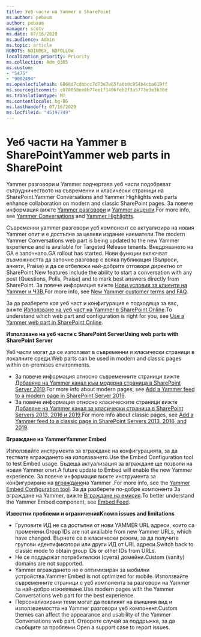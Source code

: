 ```yaml
---
title: Уеб части на Yammer в SharePoint
ms.author: pebaum
author: pebaum
manager: scotv
ms.date: 07/16/2020
ms.audience: Admin
ms.topic: article
ROBOTS: NOINDEX, NOFOLLOW
localization_priority: Priority
ms.collection: Adm_O365
ms.custom:
- "5475"
- "9002494"
ms.openlocfilehash: 6868d7cdbbcc7d73e7e65fa0b0c954b4cba619ff
ms.sourcegitcommit: c078058ee0b77ee1f1496feb2f3a5773e3e3b30d
ms.translationtype: MT
ms.contentlocale: bg-BG
ms.lasthandoff: 07/16/2020
ms.locfileid: "45197749"
---
```

# <a name="yammer-web-parts-in-sharepoint"></a><span data-ttu-id="9fcb8-102">Уеб части на Yammer в SharePoint</span><span class="sxs-lookup"><span data-stu-id="9fcb8-102">Yammer web parts in SharePoint</span></span>

<span data-ttu-id="9fcb8-103">Yammer разговори и Yammer подчертава уеб части подобряват сътрудничеството на съвременни и класически страници на SharePoint.</span><span class="sxs-lookup"><span data-stu-id="9fcb8-103">Yammer Conversations and Yammer Highlights web parts enhance collaboration on modern and classic SharePoint pages.</span></span> <span data-ttu-id="9fcb8-104">За повече информация вижте [Yammer разговори](https://support.microsoft.com/office/use-a-yammer-web-part-in-sharepoint-online-a53cfa0c-3d09-42c8-a286-1038a81c59da#conversations) и [Yammer акценти](https://support.microsoft.com/office/use-a-yammer-web-part-in-sharepoint-online-a53cfa0c-3d09-42c8-a286-1038a81c59da#highlights).</span><span class="sxs-lookup"><span data-stu-id="9fcb8-104">For more info, see [Yammer Conversations](https://support.microsoft.com/office/use-a-yammer-web-part-in-sharepoint-online-a53cfa0c-3d09-42c8-a286-1038a81c59da#conversations)  and  [Yammer Highlights](https://support.microsoft.com/office/use-a-yammer-web-part-in-sharepoint-online-a53cfa0c-3d09-42c8-a286-1038a81c59da#highlights).</span></span>    

<span data-ttu-id="9fcb8-105">Съвременни yammer разговори уеб компонент се актуализира на новия Yammer опит и е достъпна за целеви издание наематели.</span><span class="sxs-lookup"><span data-stu-id="9fcb8-105">The modern Yammer Conversations web part is being updated to the new Yammer experience and is available for Targeted Release tenants.</span></span> <span data-ttu-id="9fcb8-106">Внедряването на GA е започнало.</span><span class="sxs-lookup"><span data-stu-id="9fcb8-106">GA rollout has started.</span></span> <span data-ttu-id="9fcb8-107">Нови функции включват възможността да започне разговор с всяка публикация (Въпроси, анкети, Praise) и да се отбележи най-добрите отговори директно от SharePoint.</span><span class="sxs-lookup"><span data-stu-id="9fcb8-107">New features include the ability to start a conversation with any post (Questions, Polls, Praise) and to mark best answers directly from SharePoint.</span></span> <span data-ttu-id="9fcb8-108">За повече информация вижте [Нови условия за клиенти на Yammer и ЧЗВ.](https://docs.microsoft.com/yammer/get-started-with-yammer/newyammer-faq)</span><span class="sxs-lookup"><span data-stu-id="9fcb8-108">For more info, see [New Yammer customer terms and FAQ](https://docs.microsoft.com/yammer/get-started-with-yammer/newyammer-faq).</span></span>

 <span data-ttu-id="9fcb8-109">За да разберете коя уеб част и конфигурация е подходяща за вас, вижте [Използване на уеб част на Yammer в SharePoint Online](https://support.microsoft.com/office/use-a-yammer-web-part-in-sharepoint-online-a53cfa0c-3d09-42c8-a286-1038a81c59da).</span><span class="sxs-lookup"><span data-stu-id="9fcb8-109">To understand which web part and configuration is right for you, see [Use a Yammer web part in SharePoint Online](https://support.microsoft.com/office/use-a-yammer-web-part-in-sharepoint-online-a53cfa0c-3d09-42c8-a286-1038a81c59da).</span></span>  

<span data-ttu-id="9fcb8-110">**Използване на уеб части с SharePoint Server**</span><span class="sxs-lookup"><span data-stu-id="9fcb8-110">**Using web parts with SharePoint Server**</span></span>  

<span data-ttu-id="9fcb8-111">Уеб части могат да се използват в съвременни и класически страници в локалните среди.</span><span class="sxs-lookup"><span data-stu-id="9fcb8-111">Web parts can be used in modern and classic pages within on-premises environments.</span></span>

- <span data-ttu-id="9fcb8-112">За повече информация относно съвременните страници вижте [Добавяне на Yammer канал към модерна страница в SharePoint Server 2019](https://docs.microsoft.com/yammer/integrate-yammer-with-other-apps/embed-a-feed-into-a-sharepoint-site#add-a-yammer-feed-to-a-modern-page-in-sharepoint-server-2019).</span><span class="sxs-lookup"><span data-stu-id="9fcb8-112">For more info about modern pages, see [Add a Yammer feed to a modern page in SharePoint Server 2019](https://docs.microsoft.com/yammer/integrate-yammer-with-other-apps/embed-a-feed-into-a-sharepoint-site#add-a-yammer-feed-to-a-modern-page-in-sharepoint-server-2019).</span></span> 
- <span data-ttu-id="9fcb8-113">За повече информация относно класическите страници вижте [Добавяне на Yammer канал за класически страница в SharePoint Servers 2013, 2016 и 2019](https://docs.microsoft.com/yammer/integrate-yammer-with-other-apps/embed-a-feed-into-a-sharepoint-site#add-a-yammer-feed-to-a-classic-page-in-sharepoint-servers-2013-2016-and-2019).</span><span class="sxs-lookup"><span data-stu-id="9fcb8-113">For more info about classic pages, see [Add a Yammer feed to a classic page in SharePoint Servers 2013, 2016, and 2019](https://docs.microsoft.com/yammer/integrate-yammer-with-other-apps/embed-a-feed-into-a-sharepoint-site#add-a-yammer-feed-to-a-classic-page-in-sharepoint-servers-2013-2016-and-2019).</span></span>

<span data-ttu-id="9fcb8-114">**Вграждане на Yammer**</span><span class="sxs-lookup"><span data-stu-id="9fcb8-114">**Yammer Embed**</span></span>  

<span data-ttu-id="9fcb8-115">Използвайте инструмента за вграждане на конфигурацията, за да тествате вграждането на използването.</span><span class="sxs-lookup"><span data-stu-id="9fcb8-115">Use the Embed Configuration tool to test Embed usage.</span></span> <span data-ttu-id="9fcb8-116">Бъдеща актуализация за вграждане ще позволи на новия Yammer опит.</span><span class="sxs-lookup"><span data-stu-id="9fcb8-116">A future update to Embed will enable the new Yammer experience.</span></span> <span data-ttu-id="9fcb8-117">За повече информация вижте инструмента за конфигуриране на [вграждане](https://aka.ms/YammerEmbedConfigureTool)на Yammer .</span><span class="sxs-lookup"><span data-stu-id="9fcb8-117">For more info, see the [Yammer Embed Configuration tool](https://aka.ms/YammerEmbedConfigureTool).</span></span> <span data-ttu-id="9fcb8-118">За да разберете по-добре компонента За вграждане на Yammer, вижте [Вграждане на емисия](https://aka.ms/YammerDevDocs).</span><span class="sxs-lookup"><span data-stu-id="9fcb8-118">To better understand the Yammer Embed component, see [Embed Feed](https://aka.ms/YammerDevDocs).</span></span>

<span data-ttu-id="9fcb8-119">**Известни проблеми и ограничения**</span><span class="sxs-lookup"><span data-stu-id="9fcb8-119">**Known issues and limitations**</span></span>

- <span data-ttu-id="9fcb8-120">Груповите ИД не са достъпни от нови YAMMER URL адреси, които са променени.</span><span class="sxs-lookup"><span data-stu-id="9fcb8-120">Group IDs are not available from new Yammer URLs, which have changed.</span></span> <span data-ttu-id="9fcb8-121">Върнете се в класически режим, за да получите групови идентификатори или други ИД от URL адреси.</span><span class="sxs-lookup"><span data-stu-id="9fcb8-121">Switch back to classic mode to obtain group IDs or other IDs from URLs.</span></span>
- <span data-ttu-id="9fcb8-122">Не се поддържат потребителски (суета) домейни.</span><span class="sxs-lookup"><span data-stu-id="9fcb8-122">Custom (vanity) domains are not supported.</span></span>
- <span data-ttu-id="9fcb8-123">Yammer вграждането не е оптимизиран за мобилни устройства.</span><span class="sxs-lookup"><span data-stu-id="9fcb8-123">Yammer Embed is not optimized for mobile.</span></span> <span data-ttu-id="9fcb8-124">Използвайте съвременните страници с уеб компонента за разговори на Yammer за най-добро изживяване.</span><span class="sxs-lookup"><span data-stu-id="9fcb8-124">Use modern pages with the Yammer Conversations web part for the best experience.</span></span>
- <span data-ttu-id="9fcb8-125">Персонализирани теми могат да повлияят на външния вид и използваемостта на Yammer разговори уеб компонент.</span><span class="sxs-lookup"><span data-stu-id="9fcb8-125">Custom themes can affect the appearance and usability of the Yammer Conversations web part.</span></span> <span data-ttu-id="9fcb8-126">Отворете случай за поддръжка, за да съобщите за проблеми.</span><span class="sxs-lookup"><span data-stu-id="9fcb8-126">Open a support case to report issues.</span></span>